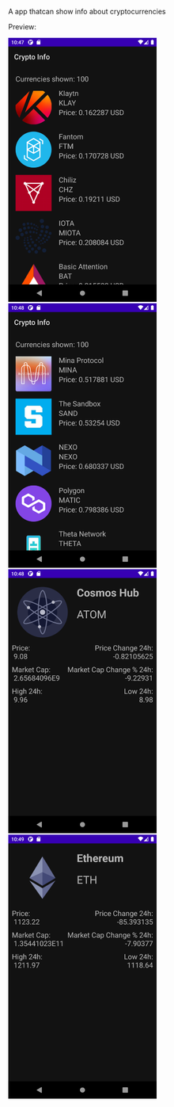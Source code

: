 A app thatcan show info about cryptocurrencies

Preview:

<img width="300px" src="images/Screen 1.png" /> &emsp; &emsp; <img width="300px" src="images/Screen 2.png" /> 
&emsp; &emsp; <img width="300px" src="images/Screen 3.png" /> &emsp; &emsp;  <img width="300px" src="images/Screen 4.png" /> 
